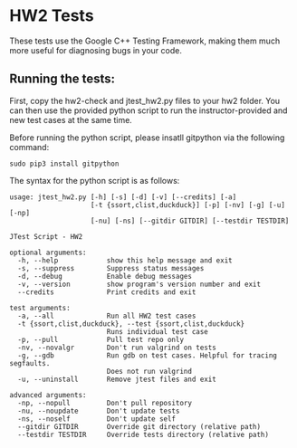 # HW2 Tests

These tests use the Google C++ Testing Framework, making them much more
useful for diagnosing bugs in your code.

## Running the tests:   

First, copy the hw2-check and jtest_hw2.py files to your hw2 folder. You can then
use the provided python script to run the instructor-provided and new test cases
at the same time.    

Before running the python script, please insatll gitpython via the following command:   
```
sudo pip3 install gitpython
```

The syntax for the python script is as follows:   
```
usage: jtest_hw2.py [-h] [-s] [-d] [-v] [--credits] [-a]
                    [-t {ssort,clist,duckduck}] [-p] [-nv] [-g] [-u] [-np]
                    [-nu] [-ns] [--gitdir GITDIR] [--testdir TESTDIR]

JTest Script - HW2

optional arguments:
  -h, --help            show this help message and exit
  -s, --suppress        Suppress status messages
  -d, --debug           Enable debug messages
  -v, --version         show program's version number and exit
  --credits             Print credits and exit

test arguments:
  -a, --all             Run all HW2 test cases
  -t {ssort,clist,duckduck}, --test {ssort,clist,duckduck}
                        Runs individual test case
  -p, --pull            Pull test repo only
  -nv, --novalgr        Don't run valgrind on tests
  -g, --gdb             Run gdb on test cases. Helpful for tracing segfaults.
                        Does not run valgrind
  -u, --uninstall       Remove jtest files and exit

advanced arguments:
  -np, --nopull         Don't pull repository
  -nu, --noupdate       Don't update tests
  -ns, --noself         Don't update self
  --gitdir GITDIR       Override git directory (relative path)
  --testdir TESTDIR     Override tests directory (relative path)
```
